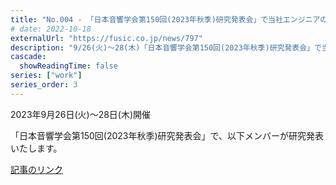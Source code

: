 ```yaml
---
title: "No.004 - 「日本音響学会第150回(2023年秋季)研究発表会」で当社エンジニアの鷲﨑とインターンの木内が研究発表いたします"
# date: 2022-10-18
externalUrl: "https://fusic.co.jp/news/797"
description: "9/26(火)〜28(木)「日本音響学会第150回(2023年秋季)研究発表会」で当社エンジニアの鷲﨑とインターンの木内が研究発表いたします"
cascade:
  showReadingTime: false
series: ["work"]
series_order: 3
---
```


2023年9月26日(火)〜28日(木)開催 

「日本音響学会第150回(2023年秋季)研究発表会」で、以下メンバーが研究発表いたします。 

[記事のリンク](https://fusic.co.jp/news/797)